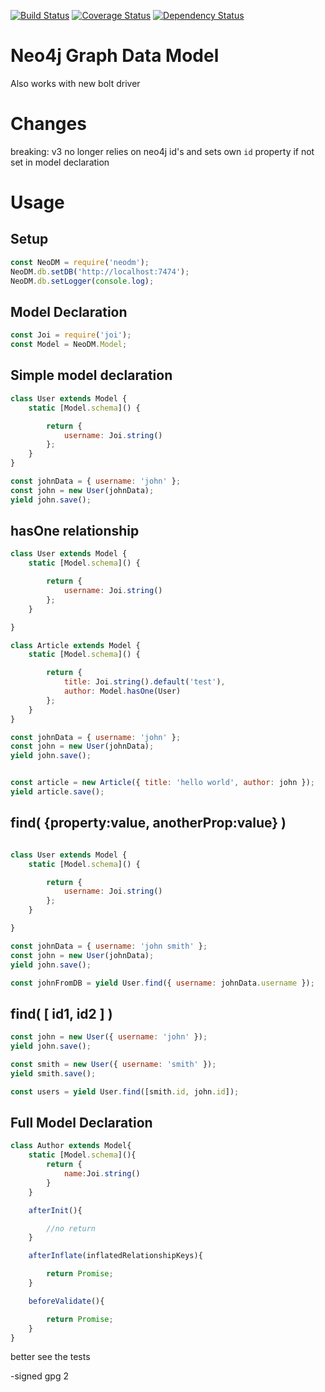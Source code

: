 [![Build Status](https://travis-ci.org/catalint/neodm.svg?branch=master)](https://travis-ci.org/catalint/neodm) [![Coverage Status](https://coveralls.io/repos/github/catalint/neodm/badge.svg?branch=master)](https://coveralls.io/github/catalint/neodm?branch=master) [![Dependency Status](https://david-dm.org/catalint/neodm.svg)](https://david-dm.org/catalint/neodm)


Neo4j Graph Data Model
===

Also works with new bolt driver

Changes
===
breaking: v3 no longer relies on neo4j id's and sets own `id` property if not set in model declaration

Usage
===

Setup
---
```js
const NeoDM = require('neodm');
NeoDM.db.setDB('http://localhost:7474');
NeoDM.db.setLogger(console.log);
```

Model Declaration
---
```js
const Joi = require('joi');
const Model = NeoDM.Model;
```

Simple model declaration
---
```js
class User extends Model {
    static [Model.schema]() {

        return {
            username: Joi.string()
        };
    }
}

const johnData = { username: 'john' };
const john = new User(johnData);
yield john.save();
```

hasOne relationship
---
```js
class User extends Model {
    static [Model.schema]() {

        return {
            username: Joi.string()
        };
    }

}

class Article extends Model {
    static [Model.schema]() {

        return {
            title: Joi.string().default('test'),
            author: Model.hasOne(User)
        };
    }
}

const johnData = { username: 'john' };
const john = new User(johnData);
yield john.save();


const article = new Article({ title: 'hello world', author: john });
yield article.save();

```

find( {property:value, anotherProp:value} )
---
```js

class User extends Model {
    static [Model.schema]() {

        return {
            username: Joi.string()
        };
    }

}

const johnData = { username: 'john smith' };
const john = new User(johnData);
yield john.save();

const johnFromDB = yield User.find({ username: johnData.username });
```

find( [ id1, id2 ] )
---
```js
const john = new User({ username: 'john' });
yield john.save();

const smith = new User({ username: 'smith' });
yield smith.save();

const users = yield User.find([smith.id, john.id]);
```

Full Model Declaration
---
```js
class Author extends Model{
    static [Model.schema](){
        return {
            name:Joi.string()
        }
    }

    afterInit(){

        //no return
    }

    afterInflate(inflatedRelationshipKeys){

        return Promise;
    }

    beforeValidate(){

        return Promise;
    }
}
```

better see the tests

-signed gpg 2
